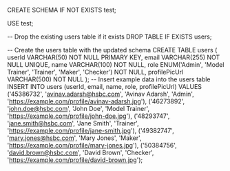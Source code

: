 CREATE SCHEMA IF NOT EXISTS test;

USE test;

-- Drop the existing users table if it exists
DROP TABLE IF EXISTS users;

-- Create the users table with the updated schema
CREATE TABLE users (
    userId VARCHAR(50) NOT NULL PRIMARY KEY,
    email VARCHAR(255) NOT NULL UNIQUE,
    name VARCHAR(100) NOT NULL,
    role ENUM('Admin', 'Model Trainer', 'Trainer', 'Maker', 'Checker') NOT NULL,
    profilePicUrl VARCHAR(500) NOT NULL
);
-- Insert example data into the users table
INSERT INTO users (userId, email, name, role, profilePicUrl) VALUES
('45386732', 'avinav.adarsh@hsbc.com', 'Avinav Adarsh', 'Admin', 'https://example.com/profile/avinav-adarsh.jpg'),
('46273892', 'john.doe@hsbc.com', 'John Doe', 'Model Trainer', 'https://example.com/profile/john-doe.jpg'),
('48293747', 'jane.smith@hsbc.com', 'Jane Smith', 'Trainer', 'https://example.com/profile/jane-smith.jpg'),
('49382747', 'mary.jones@hsbc.com', 'Mary Jones', 'Maker', 'https://example.com/profile/mary-jones.jpg'),
('50384756', 'david.brown@hsbc.com', 'David Brown', 'Checker', 'https://example.com/profile/david-brown.jpg');
